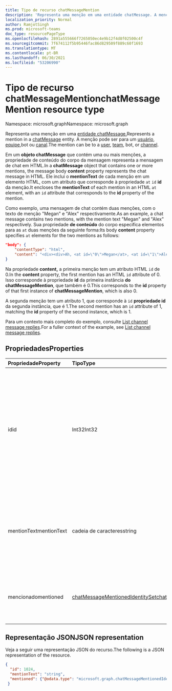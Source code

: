 ```yaml
---
title: Tipo de recurso chatMessageMention
description: 'Representa uma menção em uma entidade chatMessage. A menção pode ser para um usuário, equipe, bot ou canal. '
localization_priority: Normal
author: RamjotSingh
ms.prod: microsoft-teams
doc_type: resourcePageType
ms.openlocfilehash: 2891a555666f7265050ec4e9b12f4d8f02500c4f
ms.sourcegitcommit: 7f674112f5b95446fac86d829509f889c60f1693
ms.translationtype: MT
ms.contentlocale: pt-BR
ms.lasthandoff: 06/30/2021
ms.locfileid: "53206990"
---
```

# <a name="chatmessagemention-resource-type"></a><span data-ttu-id="c3cd1-104">Tipo de recurso chatMessageMention</span><span class="sxs-lookup"><span data-stu-id="c3cd1-104">chatMessageMention resource type</span></span>

<span data-ttu-id="c3cd1-105">Namespace: microsoft.graph</span><span class="sxs-lookup"><span data-stu-id="c3cd1-105">Namespace: microsoft.graph</span></span>

<span data-ttu-id="c3cd1-106">Representa uma menção em uma [entidade chatMessage.](chatmessage.md)</span><span class="sxs-lookup"><span data-stu-id="c3cd1-106">Represents a mention in a [chatMessage](chatmessage.md) entity.</span></span> <span data-ttu-id="c3cd1-107">A menção pode ser para um [usuário](user.md), [equipe,](team.md)bot ou [canal](channel.md).</span><span class="sxs-lookup"><span data-stu-id="c3cd1-107">The mention can be to a [user](user.md), [team](team.md), bot, or [channel](channel.md).</span></span> 

<span data-ttu-id="c3cd1-108">Em um **objeto chatMessage** que contém uma ou  mais menções, a propriedade de conteúdo do corpo da mensagem representa a mensagem de chat em HTML.</span><span class="sxs-lookup"><span data-stu-id="c3cd1-108">In a **chatMessage** object that contains one or more mentions, the message body **content** property represents the chat message in HTML.</span></span> <span data-ttu-id="c3cd1-109">Ele inclui o **mentionText** de cada menção em um elemento HTML, com um atributo que corresponde à propriedade `at` `id` **id** da menção.</span><span class="sxs-lookup"><span data-stu-id="c3cd1-109">It encloses the **mentionText** of each mention in an HTML `at` element, with an `id` attribute that corresponds to the **id** property of the mention.</span></span>

<span data-ttu-id="c3cd1-110">Como exemplo, uma mensagem de chat contém duas menções, com o texto de menção "Megan" e "Alex" respectivamente.</span><span class="sxs-lookup"><span data-stu-id="c3cd1-110">As an example, a chat message contains two mentions, with the mention text "Megan" and "Alex" respectively.</span></span> <span data-ttu-id="c3cd1-111">Sua propriedade **de conteúdo** do corpo especifica elementos para as `at` duas menções da seguinte forma:</span><span class="sxs-lookup"><span data-stu-id="c3cd1-111">Its body **content** property specifies `at` elements for the two mentions as follows:</span></span>

``` json
"body": {
    "contentType": "html",
    "content": "<div><div>Ah, <at id=\"0\">Megan</at>, <at id=\"1\">Alex</at>, I saw them in a separate folder. Thanks!</div>\n</div>"
}
```

<span data-ttu-id="c3cd1-112">Na propriedade **content,** a primeira menção tem um atributo HTML `id` de 0.</span><span class="sxs-lookup"><span data-stu-id="c3cd1-112">In the **content** property, the first mention has an HTML `id` attribute of 0.</span></span> <span data-ttu-id="c3cd1-113">Isso corresponde à propriedade **id** da primeira instância **do chatMessageMention**, que também é 0.</span><span class="sxs-lookup"><span data-stu-id="c3cd1-113">This corresponds to the **id** property of that first instance of **chatMessageMention**, which is also 0.</span></span>

<span data-ttu-id="c3cd1-114">A segunda menção tem um atributo 1, que corresponde à `id` **propriedade id** da segunda instância, que é 1.</span><span class="sxs-lookup"><span data-stu-id="c3cd1-114">The second mention has an `id` attribute of 1, matching the **id** property of the second instance, which is 1.</span></span>

<span data-ttu-id="c3cd1-115">Para um contexto mais completo do exemplo, consulte [List channel message replies](../api/chatmessage-list-replies.md#example).</span><span class="sxs-lookup"><span data-stu-id="c3cd1-115">For a fuller context of the example, see [List channel message replies](../api/chatmessage-list-replies.md#example).</span></span>

## <a name="properties"></a><span data-ttu-id="c3cd1-116">Propriedades</span><span class="sxs-lookup"><span data-stu-id="c3cd1-116">Properties</span></span>
| <span data-ttu-id="c3cd1-117">Propriedade</span><span class="sxs-lookup"><span data-stu-id="c3cd1-117">Property</span></span>     | <span data-ttu-id="c3cd1-118">Tipo</span><span class="sxs-lookup"><span data-stu-id="c3cd1-118">Type</span></span>   |<span data-ttu-id="c3cd1-119">Descrição</span><span class="sxs-lookup"><span data-stu-id="c3cd1-119">Description</span></span>|
|:---------------|:--------|:----------|
|<span data-ttu-id="c3cd1-120">id</span><span class="sxs-lookup"><span data-stu-id="c3cd1-120">id</span></span>|<span data-ttu-id="c3cd1-121">Int32</span><span class="sxs-lookup"><span data-stu-id="c3cd1-121">Int32</span></span>|<span data-ttu-id="c3cd1-122">Índice de uma entidade que está sendo mencionada no **chatMessage especificado.**</span><span class="sxs-lookup"><span data-stu-id="c3cd1-122">Index of an entity being mentioned in the specified **chatMessage**.</span></span> <span data-ttu-id="c3cd1-123">Corresponde ao valor {index} na `<at id="{index}">` marca correspondente no corpo da mensagem.</span><span class="sxs-lookup"><span data-stu-id="c3cd1-123">Matches the {index} value in the corresponding `<at id="{index}">` tag in the message body.</span></span>|
|<span data-ttu-id="c3cd1-124">mentionText</span><span class="sxs-lookup"><span data-stu-id="c3cd1-124">mentionText</span></span>|<span data-ttu-id="c3cd1-125">cadeia de caracteres</span><span class="sxs-lookup"><span data-stu-id="c3cd1-125">string</span></span>|<span data-ttu-id="c3cd1-126">Cadeia de caracteres usada para representar a menção.</span><span class="sxs-lookup"><span data-stu-id="c3cd1-126">String used to represent the mention.</span></span> <span data-ttu-id="c3cd1-127">Por exemplo, o nome de exibição de um usuário, um nome de equipe.</span><span class="sxs-lookup"><span data-stu-id="c3cd1-127">For example, a user's display name, a team name.</span></span>|
|<span data-ttu-id="c3cd1-128">mencionado</span><span class="sxs-lookup"><span data-stu-id="c3cd1-128">mentioned</span></span>|[<span data-ttu-id="c3cd1-129">chatMessageMentionedIdentitySet</span><span class="sxs-lookup"><span data-stu-id="c3cd1-129">chatMessageMentionedIdentitySet</span></span>](chatmessagementionedidentityset.md)|<span data-ttu-id="c3cd1-130">A entidade (usuário, aplicativo, equipe ou canal) que foi @mentioned.</span><span class="sxs-lookup"><span data-stu-id="c3cd1-130">The entity (user, application, team, or channel) that was @mentioned.</span></span>|


## <a name="json-representation"></a><span data-ttu-id="c3cd1-131">Representação JSON</span><span class="sxs-lookup"><span data-stu-id="c3cd1-131">JSON representation</span></span>

<span data-ttu-id="c3cd1-132">Veja a seguir uma representação JSON do recurso.</span><span class="sxs-lookup"><span data-stu-id="c3cd1-132">The following is a JSON representation of the resource.</span></span>

<!-- {
  "blockType": "resource",
  "@odata.type": "microsoft.graph.chatMessageMention"
}-->

```json
{
  "id": 1024,
  "mentionText": "string",
  "mentioned": {"@odata.type": "microsoft.graph.chatMessageMentionedIdentitySet"}
 }
```

<!-- uuid: 8fcb5dbc-d5aa-4681-8e31-b001d5168d79
2015-10-25 14:57:30 UTC -->
<!--
{
  "type": "#page.annotation",
  "description": "chat mention resource",
  "keywords": "",
  "section": "documentation",
  "tocPath": "",
  "suppressions": []
}
-->


